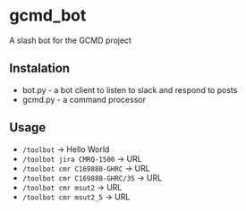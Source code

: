 # gcmd_bot
A slash bot for the GCMD project

## Instalation ##

* bot.py - a bot client to listen to slack and respond to posts
* gcmd.py - a command processor

## Usage ##

* ``/toolbot`` -> Hello World
* ``/toolbot jira CMRQ-1500`` -> URL
* ``/toolbot cmr C169880-GHRC`` -> URL
* ``/toolbot cmr C169880-GHRC/35`` -> URL
* ``/toolbot cmr msut2`` -> URL
* ``/toolbot cmr msut2_5`` -> URL
